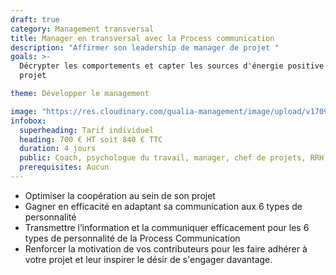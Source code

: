 ```yaml
---
draft: true
category: Management transversal
title: Manager en transversal avec la Process communication
description: "Affirmer son leadership de manager de projet "
goals: >-
  Décrypter les comportements et capter les sources d'énergie positive dans un
  projet

theme: Développer le management

image: "https://res.cloudinary.com/qualia-management/image/upload/v1709193921/flower_xtyxkp.jpg"
infobox:
  superheading: Tarif individuel
  heading: 700 € HT soit 840 € TTC
  duration: 4 jours
  public: Coach, psychologue du travail, manager, chef de projets, RRH, consultant
  prerequisites: Aucun
---
```


- Optimiser la coopération au sein de son projet
- Gagner en efficacité en adaptant sa communication aux 6 types de personnalité
- Transmettre l’information et la communiquer efficacement pour les 6 types de personnalité de la Process Communication
- Renforcer la motivation de vos contributeurs pour les faire adhérer à votre projet et leur inspirer le désir de s'engager davantage.
